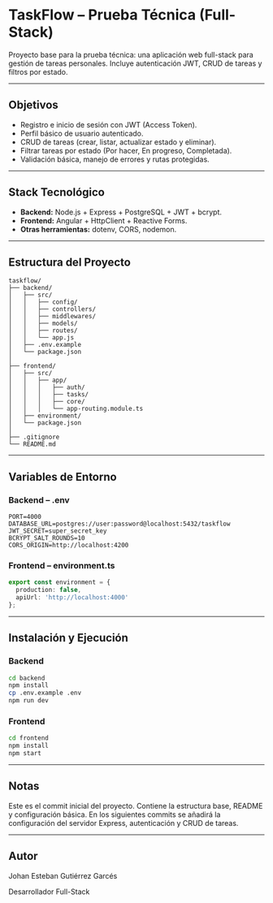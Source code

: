 # TaskFlow – Prueba Técnica (Full-Stack)

Proyecto base para la prueba técnica: una aplicación web full-stack para gestión de tareas personales. Incluye autenticación JWT, CRUD de tareas y filtros por estado.

---

## Objetivos

- Registro e inicio de sesión con JWT (Access Token).
- Perfil básico de usuario autenticado.
- CRUD de tareas (crear, listar, actualizar estado y eliminar).
- Filtrar tareas por estado (Por hacer, En progreso, Completada).
- Validación básica, manejo de errores y rutas protegidas.

---

## Stack Tecnológico

- **Backend:** Node.js + Express + PostgreSQL + JWT + bcrypt.
- **Frontend:** Angular + HttpClient + Reactive Forms.
- **Otras herramientas:** dotenv, CORS, nodemon.

---

## Estructura del Proyecto

```text
taskflow/
├── backend/
│   ├── src/
│   │   ├── config/
│   │   ├── controllers/
│   │   ├── middlewares/
│   │   ├── models/
│   │   ├── routes/
│   │   └── app.js
│   ├── .env.example
│   └── package.json
│
├── frontend/
│   ├── src/
│   │   ├── app/
│   │   │   ├── auth/
│   │   │   ├── tasks/
│   │   │   ├── core/
│   │   │   └── app-routing.module.ts
│   ├── environment/
│   └── package.json
│
├── .gitignore
└── README.md
```

---

## Variables de Entorno

### Backend – .env

```env
PORT=4000
DATABASE_URL=postgres://user:password@localhost:5432/taskflow
JWT_SECRET=super_secret_key
BCRYPT_SALT_ROUNDS=10
CORS_ORIGIN=http://localhost:4200
```

### Frontend – environment.ts

```ts
export const environment = {
  production: false,
  apiUrl: 'http://localhost:4000'
};
```

---

## Instalación y Ejecución

### Backend

```bash
cd backend
npm install
cp .env.example .env
npm run dev
```

### Frontend

```bash
cd frontend
npm install
npm start
```

---

## Notas

Este es el commit inicial del proyecto. Contiene la estructura base, README y configuración básica. En los siguientes commits se añadirá la configuración del servidor Express, autenticación y CRUD de tareas.

---

## Autor

Johan Esteban Gutiérrez Garcés

Desarrollador Full-Stack
